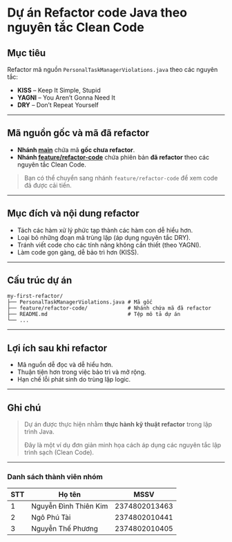 # Dự án Refactor code Java theo nguyên tắc Clean Code

## Mục tiêu
Refactor mã nguồn `PersonalTaskManagerViolations.java` theo các nguyên tắc:
- **KISS** – Keep It Simple, Stupid
- **YAGNI** – You Aren’t Gonna Need It
- **DRY** – Don’t Repeat Yourself

---

## Mã nguồn gốc và mã đã refactor

- **Nhánh [main](https://github.com/Thephuong-123/my-first-refactor/tree/main)** chứa mã **gốc chưa refactor**.
- **Nhánh [feature/refactor-code](https://github.com/Thephuong-123/my-first-refactor/tree/feature/refactor-code)** chứa phiên bản **đã refactor** theo các nguyên tắc Clean Code.

> Bạn có thể chuyển sang nhánh `feature/refactor-code` để xem code đã được cải tiến.

---

## Mục đích và nội dung refactor

- Tách các hàm xử lý phức tạp thành các hàm con dễ hiểu hơn.
- Loại bỏ những đoạn mã trùng lặp (áp dụng nguyên tắc DRY).
- Tránh viết code cho các tính năng không cần thiết (theo YAGNI).
- Làm code gọn gàng, dễ bảo trì hơn (KISS).

---

## Cấu trúc dự án

```
my-first-refactor/
├── PersonalTaskManagerViolations.java # Mã gốc
├── feature/refactor-code/             # Nhánh chứa mã đã refactor
├── README.md                          # Tệp mô tả dự án
└── ...
```

---

## Lợi ích sau khi refactor

- Mã nguồn dễ đọc và dễ hiểu hơn.
- Thuận tiện hơn trong việc bảo trì và mở rộng.
- Hạn chế lỗi phát sinh do trùng lặp logic.

---

## Ghi chú

> Dự án được thực hiện nhằm **thực hành kỹ thuật refactor** trong lập trình Java.
> 
> Đây là một ví dụ đơn giản minh họa cách áp dụng các nguyên tắc lập trình sạch (Clean Code).

---

### Danh sách thành viên nhóm

| STT | Họ tên         | MSSV      |
|-----|----------------|-----------|
| 1   | Nguyễn Đình Thiên Kim | 2374802013463 |
| 2   | Ngô Phú Tài   | 2374802010441 |
| 3   | Nguyễn Thế Phương  | 2374802010405 |

